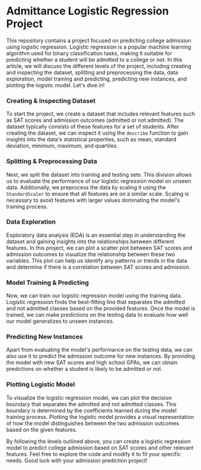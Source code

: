 # Admittance Logistic Regression Project

This repository contains a project focused on predicting college admission using logistic regression. Logistic regression is a popular machine learning algorithm used for binary classification tasks, making it suitable for predicting whether a student will be admitted to a college or not. In this article, we will discuss the different levels of the project, including creating and inspecting the dataset, splitting and preprocessing the data, data exploration, model training and predicting, predicting new instances, and plotting the logistic model. Let's dive in!

### Creating & Inspecting Dataset
To start the project, we create a dataset that includes relevant features such as SAT scores and admission outcomes (admitted or not admitted). The dataset typically consists of these features for a set of students. After creating the dataset, we can inspect it using the `describe` function to gain insights into the data's statistical properties, such as mean, standard deviation, minimum, maximum, and quartiles.

### Splitting & Preprocessing Data
Next, we split the dataset into training and testing sets. This division allows us to evaluate the performance of our logistic regression model on unseen data. Additionally, we preprocess the data by scaling it using the `StandardScaler` to ensure that all features are on a similar scale. Scaling is necessary to avoid features with larger values dominating the model's training process.

### Data Exploration
Exploratory data analysis (EDA) is an essential step in understanding the dataset and gaining insights into the relationships between different features. In this project, we can plot a scatter plot between SAT scores and admission outcomes to visualize the relationship between these two variables. This plot can help us identify any patterns or trends in the data and determine if there is a correlation between SAT scores and admission.

### Model Training & Predicting
Now, we can train our logistic regression model using the training data. Logistic regression finds the best-fitting line that separates the admitted and not admitted classes based on the provided features. Once the model is trained, we can make predictions on the testing data to evaluate how well our model generalizes to unseen instances.

### Predicting New Instances
Apart from evaluating the model's performance on the testing data, we can also use it to predict the admission outcome for new instances. By providing the model with new SAT scores and high school GPAs, we can obtain predictions on whether a student is likely to be admitted or not.

### Plotting Logistic Model
To visualize the logistic regression model, we can plot the decision boundary that separates the admitted and not admitted classes. This boundary is determined by the coefficients learned during the model training process. Plotting the logistic model provides a visual representation of how the model distinguishes between the two admission outcomes based on the given features.

By following the levels outlined above, you can create a logistic regression model to predict college admission based on SAT scores and other relevant features. Feel free to explore the code and modify it to fit your specific needs. Good luck with your admission prediction project!
